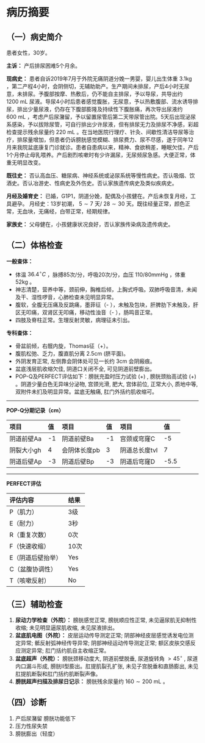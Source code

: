 # 病历摘要

## （一）病史简介

患者女性，30岁。

**主诉：** 产后排尿困难5个月余。

**现病史：** 患者自诉2019年7月于外院无痛阴道分娩一男婴，婴儿出生体重 $3.1\mathrm{kg}$ ，第二产程4小时，会阴侧切，无辅助助产。生产期间未排尿，产后4小时无尿意，未排尿。予腹部按摩、热敷后，仍不能自主排尿，予以导尿，共导出约 $1200~\mathrm{mL}$ 尿液。导尿4小时后患者感觉腹胀，无尿意，予以热敷腹部、流水诱导排尿，排出少量尿液，仍存在下腹部膨隆及持续性下腹胀痛，再次导出尿液约 $600~\mathrm{mL}$ ，考虑产后尿潴留，予以留置尿管后第二天带尿管出院。5天后出现泌尿系感染，予以拔除尿管，可自行排出少许尿液，但有排尿无力及排尿不净感，彩超检查提示残余尿量约 $220~\mathrm{mL}$ 。在当地医院行理疗、针灸、间歇性清洁导尿等治疗，排尿量增加，但患者仍诉膀胱感觉模糊、排尿费力、尿不尽感，遂于同年12月来我院盆底康复门诊就诊。患者自患病以来，精神、食欲稍差，睡眠欠佳，产后1个月停止母乳喂养。产后剧烈咳嗽时有少许漏尿，无尿频尿急感。大便正常，体重无明显改变。

**既往史：** 否认高血压、糖尿病、神经系统或泌尿系统等慢性病史。否认吸烟、饮酒史。否认冶游史、性病史及外伤史。否认家族遗传病史及类似疾病史。

**月经及婚育史：** 已婚，G1P1，阴道分娩，配偶及小孩健在。产后未恢复月经，工具避孕。
月经史：13岁初潮， $5\sim 7$ 天/ $28\sim 30$ 天。既往经量正常，颜色正常，无血块，无痛经，白带正常，经期规律。

**家族史：** 父母健在，小孩健康状况良好，否认家族传染病及遗传病史。

## （二）体格检查

**一般查体：** 
* 体温 $36.4^{\circ}C$ ，脉搏85次/分，呼吸20次/分，血压 $110 / 80\mathrm{mmHg}$ ，体重 $52\mathrm{kg}$ 。
* 神志清楚，营养中等，颈前伸，胸椎后倾，上胸式呼吸。双肺呼吸音清，未闻及干、湿性啰音，心肺检查未见明显异常。
* 腹软，全腹无压痛及反跳痛，墨菲征（- ），未触及包块，肝脾肋下未触及，肝区无叩痛，双肾区无叩痛，移动性浊音（- ），肠鸣音正常。
* 四肢及脊柱正常。生理反射灵敏，病理征未引出。

**专科查体：** 
* 骨盆前倾，右髋内旋，Thomas征（+）。
* 腹肌松弛、乏力，腹直肌分离 $2.5\mathrm{cm}$ (脐平面)。
* 外阴发育正常, 左侧靠会阴体处可见一长约 $3\mathrm{cm}$ 会阴瘢痕。
* 盆底浅层肌收缩欠佳, 阴道口关闭不全, 可见阴道前壁膨出。
* POP-Q及PERFECT评估如下：膀胱充盈时压力试验 $(+)$ , 膀胱颈抬高试验 $(+)$ 。阴道少量白色无异味分泌物, 宫颈光滑, 肥大, 宫体前位, 正常大小, 质地中等, 双附件未扪及明显异常。盆底无触痛, 肛门外括约肌收缩可。

---

**POP-Q分期记录（cm）**

| 项目 | 值 | 项目 | 值 | 项目 | 值 |
| :--- | :--- | :--- | :--- | :--- | :--- |
| 阴道前壁Aa | -1 | 阴道前壁Ba | -1 | 宫颈或穹窿C | -5 |
| 阴裂大小gh | 4 | 会阴体长度pb | 3 | 阴道总长度tvl | 7 |
| 阴道后壁Ap | -3 | 阴道后壁Bp | -3 | 阴道后穹窿D | -5.5 |

---

**PERFECT评估**

| 评估内容 | 结果 |
| :--- | :--- |
| P（肌力） | 3级 |
| E（耐力） | 3秒 |
| R（重复次数） | 0次 |
| F（快速收缩） | 10次 |
| E（阴道后壁抬举） | Yes |
| C（盆腹协调性） | Yes |
| T（咳嗽反射） | No |

## （三）辅助检查

1.  **尿动力学检查（外院）：** 膀胱感觉正常, 膀胱顺应性正常, 未见逼尿肌无抑制性收缩; 未见明显逼尿肌收缩, 未见尿液排出。
2.  **盆底肌电图（外院）：** 皮层运动传导测定正常; 阴部神经皮层感觉诱发电位测定异常; 骶反射弧神经传导异常; 阴部神经运动传导测定正常; 额区皮肤交感反应测定异常; 肛门括约肌自主收缩正常。
3.  **盆底超声（外院）：** 膀胱颈移动度大, 阴道前壁脱垂, 尿道旋转角 $>45^{\circ}$ , 尿道内口漏斗形成, 膀胱II型膨出。肛提肌裂孔扩张, 未见子宫脱垂和直肠膨出, 未见肛提肌断裂和肛门括约肌断裂声像。
4.  **膀胱超声扫描及排尿日记示：** 膀胱残余尿量约 $160 \sim 200~\mathrm{mL}$ 。

## （四）诊断

1.  产后尿潴留 膀胱功能低下
2.  压力性尿失禁
3.  膀胱膨出（轻度）